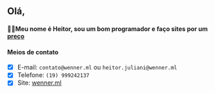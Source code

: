 ## Olá,
#### 👨‍💻Meu nome é Heitor, sou um bom programador e faço sites por um [preço](https://wenner.ml)
#### Meios de contato 
- [x] E-mail: `contato@wenner.ml` ou `heitor.juliani@wenner.ml`
- [x] Telefone: `(19) 999242137`
- [x] Site: [wenner.ml](https://wenner.ml)
